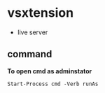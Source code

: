 # vsxtension
- live server


## command
**To open cmd as adminstator**
```
Start-Process cmd -Verb runAs
```
